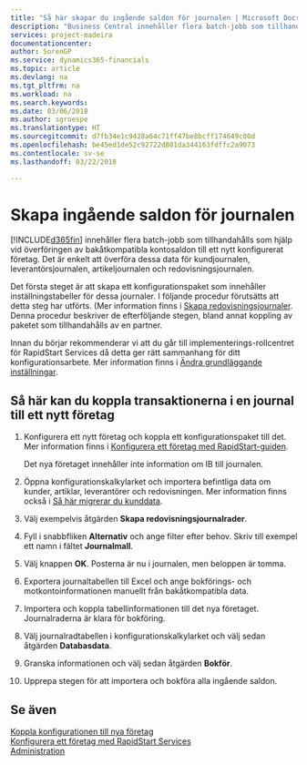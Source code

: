 ```yaml
---
title: "Så här skapar du ingående saldon för journalen | Microsoft Docs"
description: "Business Central innehåller flera batch-jobb som tillhandahålls som hjälp vid överföringen av bakåtkompatibla kontosaldon till ett nykonfigurerat företag. Du kan enkelt överföra data med bokföring i journaler."
services: project-madeira
documentationcenter: 
author: SorenGP
ms.service: dynamics365-financials
ms.topic: article
ms.devlang: na
ms.tgt_pltfrm: na
ms.workload: na
ms.search.keywords: 
ms.date: 03/06/2018
ms.author: sgroespe
ms.translationtype: HT
ms.sourcegitcommit: d7fb34e1c9428a64c71ff47be8bcff174649c00d
ms.openlocfilehash: be45ed1de52c92722d801da344163fdffc2a9073
ms.contentlocale: sv-se
ms.lasthandoff: 03/22/2018

---
```

# <a name="create-journal-opening-balances"></a>Skapa ingående saldon för journalen
[!INCLUDE[d365fin](includes/d365fin_md.md)] innehåller flera batch-jobb som tillhandahålls som hjälp vid överföringen av bakåtkompatibla kontosaldon till ett nytt konfigurerat företag. Det är enkelt att överföra dessa data för kundjournalen, leverantörsjournalen, artikeljournalen och redovisningsjournalen.

Det första steget är att skapa ett konfigurationspaket som innehåller inställningstabeller för dessa journaler. I följande procedur förutsätts att detta steg har utförts. (Mer information finns i [Skapa redovisningsjournaler](admin-set-up-company-configuration.md). Denna procedur beskriver de efterföljande stegen, bland annat koppling av paketet som tillhandahålls av en partner.  

Innan du börjar rekommenderar vi att du går till implementerings-rollcentret för RapidStart Services då detta ger rätt sammanhang för ditt konfigurationsarbete. Mer information finns i [Ändra grundläggande inställningar](ui-change-basic-settings.md).

## <a name="to-apply-the-entries-in-a-journal-to-a-new-company"></a>Så här kan du koppla transaktionerna i en journal till ett nytt företag  
1. Konfigurera ett nytt företag och koppla ett konfigurationspaket till det. Mer information finns i [Konfigurera ett företag med RapidStart-guiden](admin-how-to-configure-a-company-with-the-rapidstart-wizard.md).  

    Det nya företaget innehåller inte information om IB till journalen.  

2. Öppna konfigurationskalkylarket och importera befintliga data om kunder, artiklar, leverantörer och redovisningen. Mer information finns också i  [Så här migrerar du kunddata](admin-migrate-customer-data.md).  
3. Välj exempelvis åtgärden **Skapa redovisningsjournalrader**.  
4. Fyll i snabbfliken **Alternativ** och ange filter efter behov. Skriv till exempel ett namn i fältet **Journalmall**.  
5. Välj knappen **OK**. Posterna är nu i journalen, men beloppen är tomma.  
6. Exportera journaltabellen till Excel och ange bokförings- och motkontoinformationen manuellt från bakåtkompatibla data.
7. Importera och koppla tabellinformationen till det nya företaget. Journalraderna är klara för bokföring.  
8. Välj journalradtabellen i konfigurationskalkylarket och välj sedan åtgärden **Databasdata**.  
9. Granska informationen och välj sedan åtgärden **Bokför**.  
10. Upprepa stegen för att importera och bokföra alla ingående saldon.  

## <a name="see-also"></a>Se även  
[Koppla konfigurationen till nya företag](admin-apply-configuration-to-new-companies.md)  
[Konfigurera ett företag med RapidStart Services](admin-set-up-a-company-with-rapidstart.md)  
[Administration](admin-setup-and-administration.md)

